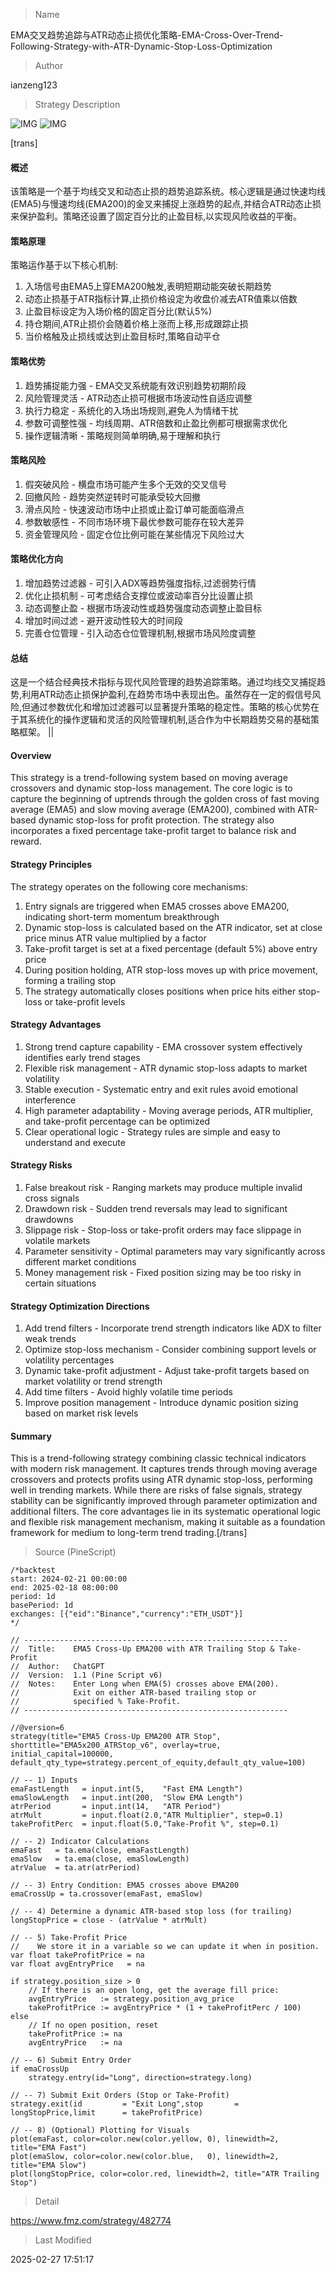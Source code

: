 
> Name

EMA交叉趋势追踪与ATR动态止损优化策略-EMA-Cross-Over-Trend-Following-Strategy-with-ATR-Dynamic-Stop-Loss-Optimization

> Author

ianzeng123

> Strategy Description

![IMG](https://www.fmz.com/upload/asset/2d87fb46a3c5c58760515.png)
![IMG](https://www.fmz.com/upload/asset/2d8310f9e5be05625826c.png)




[trans]
#### 概述
该策略是一个基于均线交叉和动态止损的趋势追踪系统。核心逻辑是通过快速均线(EMA5)与慢速均线(EMA200)的金叉来捕捉上涨趋势的起点,并结合ATR动态止损来保护盈利。策略还设置了固定百分比的止盈目标,以实现风险收益的平衡。

#### 策略原理
策略运作基于以下核心机制:
1. 入场信号由EMA5上穿EMA200触发,表明短期动能突破长期趋势
2. 动态止损基于ATR指标计算,止损价格设定为收盘价减去ATR值乘以倍数
3. 止盈目标设定为入场价格的固定百分比(默认5%)
4. 持仓期间,ATR止损价会随着价格上涨而上移,形成跟踪止损
5. 当价格触及止损线或达到止盈目标时,策略自动平仓

#### 策略优势
1. 趋势捕捉能力强 - EMA交叉系统能有效识别趋势初期阶段
2. 风险管理灵活 - ATR动态止损可根据市场波动性自适应调整
3. 执行力稳定 - 系统化的入场出场规则,避免人为情绪干扰
4. 参数可调整性强 - 均线周期、ATR倍数和止盈比例都可根据需求优化
5. 操作逻辑清晰 - 策略规则简单明确,易于理解和执行

#### 策略风险
1. 假突破风险 - 横盘市场可能产生多个无效的交叉信号
2. 回撤风险 - 趋势突然逆转时可能承受较大回撤
3. 滑点风险 - 快速波动市场中止损或止盈订单可能面临滑点
4. 参数敏感性 - 不同市场环境下最优参数可能存在较大差异
5. 资金管理风险 - 固定仓位比例可能在某些情况下风险过大

#### 策略优化方向
1. 增加趋势过滤器 - 可引入ADX等趋势强度指标,过滤弱势行情
2. 优化止损机制 - 可考虑结合支撑位或波动率百分比设置止损
3. 动态调整止盈 - 根据市场波动性或趋势强度动态调整止盈目标
4. 增加时间过滤 - 避开波动性较大的时间段
5. 完善仓位管理 - 引入动态仓位管理机制,根据市场风险度调整

#### 总结
这是一个结合经典技术指标与现代风险管理的趋势追踪策略。通过均线交叉捕捉趋势,利用ATR动态止损保护盈利,在趋势市场中表现出色。虽然存在一定的假信号风险,但通过参数优化和增加过滤器可以显著提升策略的稳定性。策略的核心优势在于其系统化的操作逻辑和灵活的风险管理机制,适合作为中长期趋势交易的基础策略框架。 ||



#### Overview
This strategy is a trend-following system based on moving average crossovers and dynamic stop-loss management. The core logic is to capture the beginning of uptrends through the golden cross of fast moving average (EMA5) and slow moving average (EMA200), combined with ATR-based dynamic stop-loss for profit protection. The strategy also incorporates a fixed percentage take-profit target to balance risk and reward.

#### Strategy Principles
The strategy operates on the following core mechanisms:
1. Entry signals are triggered when EMA5 crosses above EMA200, indicating short-term momentum breakthrough
2. Dynamic stop-loss is calculated based on the ATR indicator, set at close price minus ATR value multiplied by a factor
3. Take-profit target is set at a fixed percentage (default 5%) above entry price
4. During position holding, ATR stop-loss moves up with price movement, forming a trailing stop
5. The strategy automatically closes positions when price hits either stop-loss or take-profit levels

#### Strategy Advantages
1. Strong trend capture capability - EMA crossover system effectively identifies early trend stages
2. Flexible risk management - ATR dynamic stop-loss adapts to market volatility
3. Stable execution - Systematic entry and exit rules avoid emotional interference
4. High parameter adaptability - Moving average periods, ATR multiplier, and take-profit percentage can be optimized
5. Clear operational logic - Strategy rules are simple and easy to understand and execute

#### Strategy Risks
1. False breakout risk - Ranging markets may produce multiple invalid cross signals
2. Drawdown risk - Sudden trend reversals may lead to significant drawdowns
3. Slippage risk - Stop-loss or take-profit orders may face slippage in volatile markets
4. Parameter sensitivity - Optimal parameters may vary significantly across different market conditions
5. Money management risk - Fixed position sizing may be too risky in certain situations

#### Strategy Optimization Directions
1. Add trend filters - Incorporate trend strength indicators like ADX to filter weak trends
2. Optimize stop-loss mechanism - Consider combining support levels or volatility percentages
3. Dynamic take-profit adjustment - Adjust take-profit targets based on market volatility or trend strength
4. Add time filters - Avoid highly volatile time periods
5. Improve position management - Introduce dynamic position sizing based on market risk levels

#### Summary
This is a trend-following strategy combining classic technical indicators with modern risk management. It captures trends through moving average crossovers and protects profits using ATR dynamic stop-loss, performing well in trending markets. While there are risks of false signals, strategy stability can be significantly improved through parameter optimization and additional filters. The core advantages lie in its systematic operational logic and flexible risk management mechanism, making it suitable as a foundation framework for medium to long-term trend trading.[/trans]



> Source (PineScript)

``` pinescript
/*backtest
start: 2024-02-21 00:00:00
end: 2025-02-18 08:00:00
period: 1d
basePeriod: 1d
exchanges: [{"eid":"Binance","currency":"ETH_USDT"}]
*/

// -----------------------------------------------------------
//  Title:    EMA5 Cross-Up EMA200 with ATR Trailing Stop & Take-Profit
//  Author:   ChatGPT
//  Version:  1.1 (Pine Script v6)
//  Notes:    Enter Long when EMA(5) crosses above EMA(200).
//            Exit on either ATR-based trailing stop or
//            specified % Take-Profit.
// -----------------------------------------------------------

//@version=6
strategy(title="EMA5 Cross-Up EMA200 ATR Stop", shorttitle="EMA5x200_ATRStop_v6", overlay=true, initial_capital=100000, default_qty_type=strategy.percent_of_equity,default_qty_value=100)

// -- 1) Inputs
emaFastLength   = input.int(5,    "Fast EMA Length")
emaSlowLength   = input.int(200,  "Slow EMA Length")
atrPeriod       = input.int(14,   "ATR Period")
atrMult         = input.float(2.0,"ATR Multiplier", step=0.1)
takeProfitPerc  = input.float(5.0,"Take-Profit %", step=0.1)

// -- 2) Indicator Calculations
emaFast   = ta.ema(close, emaFastLength)
emaSlow   = ta.ema(close, emaSlowLength)
atrValue  = ta.atr(atrPeriod)

// -- 3) Entry Condition: EMA5 crosses above EMA200
emaCrossUp = ta.crossover(emaFast, emaSlow)

// -- 4) Determine a dynamic ATR-based stop loss (for trailing)
longStopPrice = close - (atrValue * atrMult)

// -- 5) Take-Profit Price
//    We store it in a variable so we can update it when in position.
var float takeProfitPrice = na
var float avgEntryPrice   = na

if strategy.position_size > 0
    // If there is an open long, get the average fill price:
    avgEntryPrice   := strategy.position_avg_price
    takeProfitPrice := avgEntryPrice * (1 + takeProfitPerc / 100)
else
    // If no open position, reset
    takeProfitPrice := na
    avgEntryPrice   := na

// -- 6) Submit Entry Order
if emaCrossUp
    strategy.entry(id="Long", direction=strategy.long)

// -- 7) Submit Exit Orders (Stop or Take-Profit)
strategy.exit(id         = "Exit Long",stop       = longStopPrice,limit      = takeProfitPrice)

// -- 8) (Optional) Plotting for Visuals
plot(emaFast, color=color.new(color.yellow, 0), linewidth=2, title="EMA Fast")
plot(emaSlow, color=color.new(color.blue,   0), linewidth=2, title="EMA Slow")
plot(longStopPrice, color=color.red, linewidth=2, title="ATR Trailing Stop")
```

> Detail

https://www.fmz.com/strategy/482774

> Last Modified

2025-02-27 17:51:17
